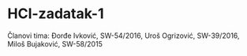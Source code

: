 # HCI-zadatak-1
Članovi tima: Đorđe Ivković, SW-54/2016, Uroš Ogrizović, SW-39/2016, Miloš Bujaković, SW-58/2015
